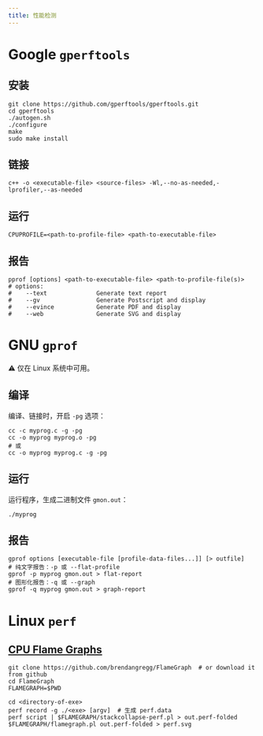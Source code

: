 ```yaml
---
title: 性能检测
---
```


# Google `gperftools`<a href name="gperftools"></a>

## 安装

```shell
git clone https://github.com/gperftools/gperftools.git
cd gperftools
./autogen.sh
./configure
make
sudo make install
```

## 链接

```shell
c++ -o <executable-file> <source-files> -Wl,--no-as-needed,-lprofiler,--as-needed
```

## 运行

```shell
CPUPROFILE=<path-to-profile-file> <path-to-executable-file>
```

## 报告

```shell
pprof [options] <path-to-executable-file> <path-to-profile-file(s)>
# options:
#    --text              Generate text report
#    --gv                Generate Postscript and display
#    --evince            Generate PDF and display
#    --web               Generate SVG and display
```

# GNU `gprof`<a href name="gprof"></a>

⚠️ 仅在 Linux 系统中可用。

## 编译

编译、链接时，开启 `-pg` 选项：

```shell
cc -c myprog.c -g -pg
cc -o myprog myprog.o -pg
# 或
cc -o myprog myprog.c -g -pg
```

## 运行

运行程序，生成二进制文件 `gmon.out`：

```shell
./myprog
```

## 报告

```shell
gprof options [executable-file [profile-data-files...]] [> outfile]
# 纯文字报告：-p 或 --flat-profile
gprof -p myprog gmon.out > flat-report
# 图形化报告：-q 或 --graph
gprof -q myprog gmon.out > graph-report
```

# Linux `perf`

## [CPU Flame Graphs](https://www.brendangregg.com/FlameGraphs/cpuflamegraphs.html)

```shell
git clone https://github.com/brendangregg/FlameGraph  # or download it from github
cd FlameGraph
FLAMEGRAPH=$PWD
```

```shell
cd <directory-of-exe>
perf record -g ./<exe> [argv]  # 生成 perf.data
perf script | $FLAMEGRAPH/stackcollapse-perf.pl > out.perf-folded
$FLAMEGRAPH/flamegraph.pl out.perf-folded > perf.svg
```

